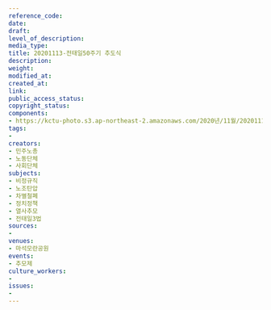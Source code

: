 ```yaml
---
reference_code: 
date: 
draft: 
level_of_description: 
media_type: 
title: 20201113-전태일50주기 추도식
description: 
weight: 
modified_at: 
created_at: 
link: 
public_access_status: 
copyright_status: 
components:
- https://kctu-photo.s3.ap-northeast-2.amazonaws.com/2020년/11월/20201113-전태일50주기+추도식/_PIG0746.JPG
tags:
- 
creators:
- 민주노총
- 노동단체
- 사회단체
subjects:
- 비정규직
- 노조탄압
- 차별철폐
- 정치정책
- 열사추모
- 전태일3법
sources:
- 
venues:
- 마석모란공원
events:
- 추모제
culture_workers:
- 
issues:
- 
---
```

